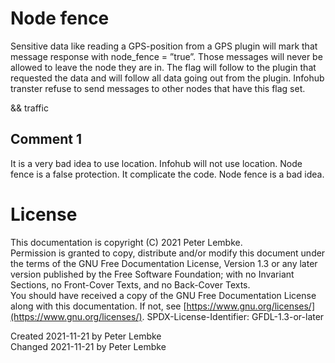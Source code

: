 # Node fence
Sensitive data like reading a GPS-position from a GPS plugin will mark that message response with node_fence = ”true”.
Those messages will never be allowed to leave the node they are in. The flag will follow to the plugin that requested the data and will follow all data going out from the plugin.
Infohub transter refuse to send messages to other nodes that have this flag set.

&& traffic

## Comment 1
It is a very bad idea to use location. Infohub will not use location.
Node fence is a false protection. It complicate the code. Node fence is a bad idea.

# License
This documentation is copyright (C) 2021 Peter Lembke.  
Permission is granted to copy, distribute and/or modify this document under the terms of the GNU Free Documentation License, Version 1.3 or any later version published by the Free Software Foundation; with no Invariant Sections, no Front-Cover Texts, and no Back-Cover Texts.  
You should have received a copy of the GNU Free Documentation License along with this documentation. If not, see [https://www.gnu.org/licenses/](https://www.gnu.org/licenses/).  SPDX-License-Identifier: GFDL-1.3-or-later

Created 2021-11-21 by Peter Lembke  
Changed 2021-11-21 by Peter Lembke  
